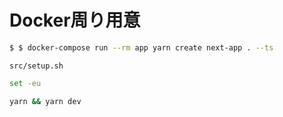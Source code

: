 # Docker周り用意

```bash
$ $ docker-compose run --rm app yarn create next-app . --ts
```

`src/setup.sh`
```sh
set -eu

yarn && yarn dev
```
